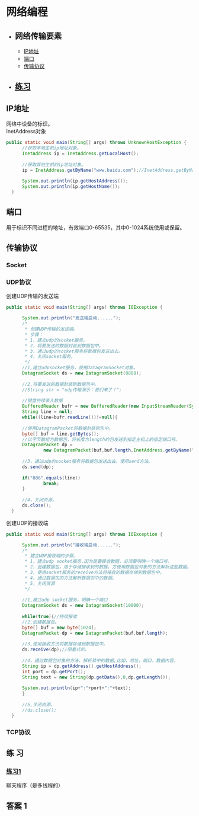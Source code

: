 # 网络编程
  - ## 网络传输要素
      - [IP地址](#ip地址)
      - [端口](#端口)
      - [传输协议](#传输协议)
      
  - ## [练习](#练-习)
  
  
  
  
  
  
  
  
  
  ## IP地址
  网络中设备的标识。  
  InetAddress对象  
  ```java
  public static void main(String[] args) throws UnknownHostException {
		//获取本地主机ip地址对象。 
		InetAddress ip = InetAddress.getLocalHost();
		
		//获取其他主机的ip地址对象。
		ip = InetAddress.getByName("www.baidu.com");//InetAddress.getByName("my_think");
		
		System.out.println(ip.getHostAddress());
		System.out.println(ip.getHostName());
	}
  ```
  
  
  ## 端口
  用于标识不同进程的地址，有效端口0-65535，其中0-1024系统使用或保留。
  
  
  ## 传输协议
  ### Socket
  
  
  ### UDP协议  
  创建UDP传输的发送端
  ```java
  public static void main(String[] args) throws IOException {

		System.out.println("发送端启动......");
		/*
		 * 创建UDP传输的发送端。
		 * 步骤：
		 * 1，建立udp的socket服务。
		 * 2，将要发送的数据封装到数据包中。 
		 * 3，通过udp的socket服务将数据包发送出去。
		 * 4，关闭socket服务。
		 */
		//1,建立udpsocket服务，使用DatagramSocket对象。
		DatagramSocket ds = new DatagramSocket(8888);
		
		//2,将要发送的数据封装到数据包中。
		//String str = "udp传输演示：哥们来了！";
		
		//键盘持续录入数据
		BufferedReader bufr = new BufferedReader(new InputStreamReader(System.in));
		String line = null;
		while((line=bufr.readLine())!=null){
		
		//使用DatagramPacket将数据封装到包中。
		byte[] buf = line.getBytes();
		//以字节数组为数据包，将长度为length的包发送到指定主机上的指定端口号。
		DatagramPacket dp = 
				new DatagramPacket(buf,buf.length,InetAddress.getByName("192.168.1.100"),10000);
		
		//3，通过udp的socket服务将数据包发送出去。使用send方法。
		ds.send(dp);
		
		if("886".equals(line))
				break;
		}
		
		//4，关闭资源。
		ds.close();
	}
  ```
  
  创建UDP的接收端
  ```java
  public static void main(String[] args) throws IOException {

		System.out.println("接收端启动......");
		/*
		 * 建立UDP接收端的步骤。
		 * 1，建立udp socket服务,因为是要接收数据，必须要明确一个端口号。
		 * 2，创建数据包，用于存储接收到的数据。方便用数据包对象的方法解析这些数据。
		 * 3，使用socket服务的receive方法将接收的数据存储到数据包中。
		 * 4，通过数据包的方法解析数据包中的数据。
		 * 5，关闭资源 
		 */
		
		//1,建立udp socket服务，明确一个端口
		DatagramSocket ds = new DatagramSocket(10000);
		
		while(true){//持续接收
		//2,创建数据包。
		byte[] buf = new byte[1024];
		DatagramPacket dp = new DatagramPacket(buf,buf.length);
		
		//3,使用接收方法将数据存储到数据包中。
		ds.receive(dp);//阻塞式的。
		
		//4，通过数据包对象的方法，解析其中的数据,比如，地址，端口，数据内容。
		String ip = dp.getAddress().getHostAddress();
		int port = dp.getPort();
		String text = new String(dp.getData(),0,dp.getLength());
		
		System.out.println(ip+":"+port+":"+text);
		}
		
		//5,关闭资源。
		//ds.close();
	}
  ```
  
  
  
### TCP协议
  
  
## 练 习
### [练习1](#答案-1)
聊天程序（是多线程的）




## 答案 1
```java

```

